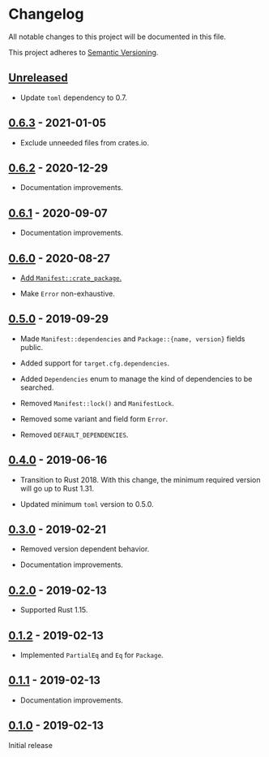 # Changelog

All notable changes to this project will be documented in this file.

This project adheres to [Semantic Versioning](https://semver.org).

<!--
Note: In this file, do not use the hard wrap in the middle of a sentence for compatibility with GitHub comment style markdown rendering.
-->

## [Unreleased]

- Update `toml` dependency to 0.7.

## [0.6.3] - 2021-01-05

- Exclude unneeded files from crates.io.

## [0.6.2] - 2020-12-29

- Documentation improvements.

## [0.6.1] - 2020-09-07

- Documentation improvements.

## [0.6.0] - 2020-08-27

- [Add `Manifest::crate_package`.](https://github.com/taiki-e/find-crate/pull/12)

- Make `Error` non-exhaustive.

## [0.5.0] - 2019-09-29

- Made `Manifest::dependencies` and `Package::{name, version}` fields public.

- Added support for `target.cfg.dependencies`.

- Added `Dependencies` enum to manage the kind of dependencies to be searched.

- Removed `Manifest::lock()` and `ManifestLock`.

- Removed some variant and field form `Error`.

- Removed `DEFAULT_DEPENDENCIES`.

## [0.4.0] - 2019-06-16

- Transition to Rust 2018. With this change, the minimum required version will go up to Rust 1.31.

- Updated minimum `toml` version to 0.5.0.

## [0.3.0] - 2019-02-21

- Removed version dependent behavior.

- Documentation improvements.

## [0.2.0] - 2019-02-13

- Supported Rust 1.15.

## [0.1.2] - 2019-02-13

- Implemented `PartialEq` and `Eq` for `Package`.

## [0.1.1] - 2019-02-13

- Documentation improvements.

## [0.1.0] - 2019-02-13

Initial release

[Unreleased]: https://github.com/taiki-e/find-crate/compare/v0.6.3...HEAD
[0.6.3]: https://github.com/taiki-e/find-crate/compare/v0.6.2...v0.6.3
[0.6.2]: https://github.com/taiki-e/find-crate/compare/v0.6.1...v0.6.2
[0.6.1]: https://github.com/taiki-e/find-crate/compare/v0.6.0...v0.6.1
[0.6.0]: https://github.com/taiki-e/find-crate/compare/v0.5.0...v0.6.0
[0.5.0]: https://github.com/taiki-e/find-crate/compare/v0.4.0...v0.5.0
[0.4.0]: https://github.com/taiki-e/find-crate/compare/v0.3.0...v0.4.0
[0.3.0]: https://github.com/taiki-e/find-crate/compare/v0.2.0...v0.3.0
[0.2.0]: https://github.com/taiki-e/find-crate/compare/v0.1.2...v0.2.0
[0.1.2]: https://github.com/taiki-e/find-crate/compare/v0.1.1...v0.1.2
[0.1.1]: https://github.com/taiki-e/find-crate/compare/v0.1.0...v0.1.1
[0.1.0]: https://github.com/taiki-e/find-crate/releases/tag/v0.1.0
